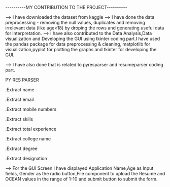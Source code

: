 ----------MY CONTRIBUTION TO THE PROJECT----------

--> I have downloaded the dataset from kaggle
--> I have done the data preprocessing - removing the null values, duplicates and removing irrelevant data (like age<18) by droping the rows and generating useful data for interpretation.
--> I have also contributed to the Data Analysis,Data visualization and Developing the GUI using tkinter coding part.I have used the pandas package for data preprocessing & cleaning, matplotlib for visualization,pyplot for plotting the graphs and tkinter for developing the GUI.

--> I have also done that is related to pyresparser and resumeparser coding part.

PY RES PARSER

.Extract name

.Extract email

.Extract mobile numbers

.Extract skills

.Extract total experience

.Extract college name

.Extract degree

.Extract designation

--> For the GUI Screen I have displayed Application Name,Age as Input fields, Gender as the radio button,File component to upload the Resume and OCEAN values in the range of 1-10 and submit button to submit the form.
